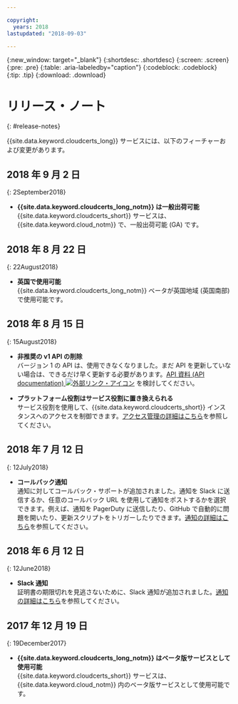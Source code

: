 ```yaml
---

copyright:
  years: 2018
lastupdated: "2018-09-03"

---
```


{:new_window: target="_blank"}
{:shortdesc: .shortdesc}
{:screen: .screen}
{:pre: .pre}
{:table: .aria-labeledby="caption"}
{:codeblock: .codeblock}
{:tip: .tip}
{:download: .download}

# リリース・ノート
{: #release-notes}

{{site.data.keyword.cloudcerts_long}} サービスには、以下のフィーチャーおよび変更があります。



## 2018 年 9 月 2 日
{: 2September2018}

- **{{site.data.keyword.cloudcerts_long_notm}} は一般出荷可能**  
  {{site.data.keyword.cloudcerts_short}} サービスは、{{site.data.keyword.cloud_notm}} で、一般出荷可能 (GA) です。

## 2018 年 8 月 22 日
{: 22August2018}

- **英国で使用可能**  
  {{site.data.keyword.cloudcerts_long_notm}} ベータが英国地域 (英国南部) で使用可能です。

## 2018 年 8 月 15 日
{: 15August2018}

- **非推奨の v1 API の削除**  
  バージョン 1 の API は、使用できなくなりました。まだ API を更新していない場合は、できるだけ早く更新する必要があります。[API 資料 (API documentation) ![外部リンク・アイコン](../../icons/launch-glyph.svg "外部リンク・アイコン")](https://console.bluemix.net/apidocs/) を検討してください。

- **プラットフォーム役割はサービス役割に置き換えられる**  
  サービス役割を使用して、{{site.data.keyword.cloudcerts_short}} インスタンスへのアクセスを制御できます。[アクセス管理の詳細はこちら](access-management.html)を参照してください。

## 2018 年 7 月 12 日
{: 12July2018}

- **コールバック通知**  
  通知に対してコールバック・サポートが追加されました。通知を Slack に送信するか、任意のコールバック URL を使用して通知をポストするかを選択できます。例えば、通知を PagerDuty に送信したり、GitHub で自動的に問題を開いたり、更新スクリプトをトリガーしたりできます。[通知の詳細はこちら](notifications-dashboard.html)を参照してください。

## 2018 年 6 月 12 日
{: 12June2018}

- **Slack 通知**  
  証明書の期限切れを見逃さないために、Slack 通知が追加されました。[通知の詳細はこちら](notifications-dashboard.html)を参照してください。

## 2017 年 12 月 19 日
{: 19December2017}

- **{{site.data.keyword.cloudcerts_long_notm}} はベータ版サービスとして使用可能**  
  {{site.data.keyword.cloudcerts_short}} サービスは、{{site.data.keyword.cloud_notm}} 内のベータ版サービスとして使用可能です。
